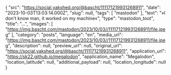 {
  "src": "https://social.yakshed.org/@bascht/111171219931268911",
  "date": "2023-10-03T13:03:14.000Z",
  "slug": null,
  "tags": [
    "mastodon"
  ],
  "text": "»I don't know man, it worked on my machine«",
  "type": "mastodon_toot",
  "title": "…",
  "images": [
    "https://img.bascht.com/mastodon/2023/10/03//111171219931268911/file.jpeg"
  ],
  "category": "posts",
  "language": "en",
  "media_url": "https://img.bascht.com/mastodon/2023/10/03//111171219931268911/file.jpeg",
  "description": null,
  "preview_url": null,
  "original_url": "https://social.yakshed.org/@bascht/111171219931268911",
  "application_url": "https://sk22.github.io/megalodon",
  "application_name": "Megalodon",
  "location_latitude": null,
  "additional_payload": null,
  "location_longitude": null
}